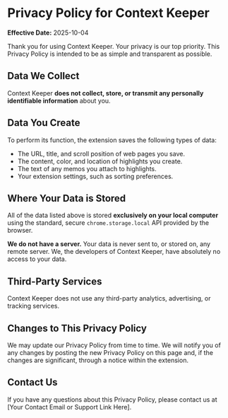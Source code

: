 # Privacy Policy for Context Keeper

**Effective Date:** 2025-10-04

Thank you for using Context Keeper. Your privacy is our top priority. This Privacy Policy is intended to be as simple and transparent as possible.

## Data We Collect

Context Keeper **does not collect, store, or transmit any personally identifiable information** about you.

## Data You Create

To perform its function, the extension saves the following types of data:

*   The URL, title, and scroll position of web pages you save.
*   The content, color, and location of highlights you create.
*   The text of any memos you attach to highlights.
*   Your extension settings, such as sorting preferences.

## Where Your Data is Stored

All of the data listed above is stored **exclusively on your local computer** using the standard, secure `chrome.storage.local` API provided by the browser.

**We do not have a server.** Your data is never sent to, or stored on, any remote server. We, the developers of Context Keeper, have absolutely no access to your data.

## Third-Party Services

Context Keeper does not use any third-party analytics, advertising, or tracking services.

## Changes to This Privacy Policy

We may update our Privacy Policy from time to time. We will notify you of any changes by posting the new Privacy Policy on this page and, if the changes are significant, through a notice within the extension.

## Contact Us

If you have any questions about this Privacy Policy, please contact us at [Your Contact Email or Support Link Here].
